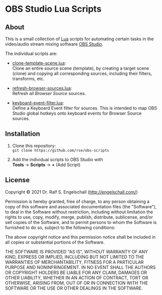 
OBS Studio Lua Scripts
======================

About
-----

This is a small collection of [Lua](http://www.lua.org/) scripts
for automating certain tasks in the video/audio stream
mixing software [OBS Studio](https://obsproject.com/).

The individual scripts are:

- [clone-template-scene.lua](clone-template-scene.lua):<br/>
  Clone an entire source scene
  (template), by creating a target scene (clone) and copying all
  corresponding sources, including their filters, transforms, etc.

- [refresh-browser-sources.lua](refresh-browser-sources.lua):<br/>
  Refresh all <i>Browser Source</i> sources.

- [keyboard-event-filter.lua](keyboard-event-filter.lua):<br/>
  Define a Keyboard Event filter for sources. This is intended
  to map OBS Studio global hotkeys onto keyboard events for
  Browser Source sources.

Installation
------------

1. Clone this repository:<br/>
   `git clone https://github.com/rse/obs-scripts`

2. Add the individual scripts to OBS Studio with<br/>
   **Tools** &rarr; **Scripts** &rarr; **+** (Add Script)

License
-------

Copyright &copy; 2021 Dr. Ralf S. Engelschall (http://engelschall.com/)

Permission is hereby granted, free of charge, to any person obtaining
a copy of this software and associated documentation files (the
"Software"), to deal in the Software without restriction, including
without limitation the rights to use, copy, modify, merge, publish,
distribute, sublicense, and/or sell copies of the Software, and to
permit persons to whom the Software is furnished to do so, subject to
the following conditions:

The above copyright notice and this permission notice shall be included
in all copies or substantial portions of the Software.

THE SOFTWARE IS PROVIDED "AS IS", WITHOUT WARRANTY OF ANY KIND,
EXPRESS OR IMPLIED, INCLUDING BUT NOT LIMITED TO THE WARRANTIES OF
MERCHANTABILITY, FITNESS FOR A PARTICULAR PURPOSE AND NONINFRINGEMENT.
IN NO EVENT SHALL THE AUTHORS OR COPYRIGHT HOLDERS BE LIABLE FOR ANY
CLAIM, DAMAGES OR OTHER LIABILITY, WHETHER IN AN ACTION OF CONTRACT,
TORT OR OTHERWISE, ARISING FROM, OUT OF OR IN CONNECTION WITH THE
SOFTWARE OR THE USE OR OTHER DEALINGS IN THE SOFTWARE.

